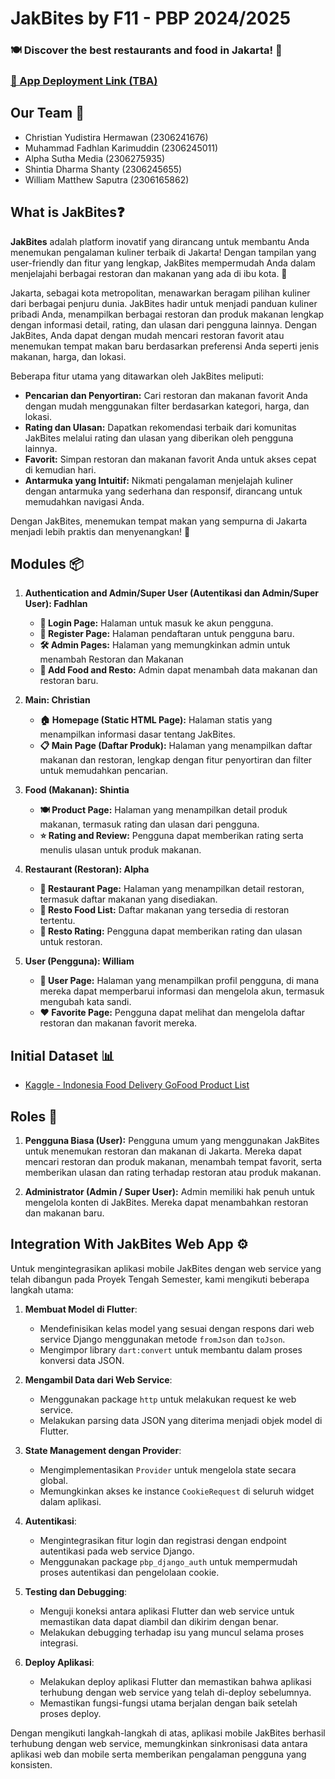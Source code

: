 # JakBites by F11 - PBP 2024/2025

### 🍽️ Discover the best restaurants and food in Jakarta! 🌆

### [🚀 App Deployment Link (TBA)](link_here)

## Our Team 👥

- Christian Yudistira Hermawan (2306241676)
- Muhammad Fadhlan Karimuddin (2306245011)
- Alpha Sutha Media (2306275935)
- Shintia Dharma Shanty (2306245655)
- William Matthew Saputra (2306165862)

## What is JakBites❓

**JakBites** adalah platform inovatif yang dirancang untuk membantu Anda menemukan pengalaman kuliner terbaik di Jakarta! Dengan tampilan yang user-friendly dan fitur yang lengkap, JakBites mempermudah Anda dalam menjelajahi berbagai restoran dan makanan yang ada di ibu kota. 🎉

Jakarta, sebagai kota metropolitan, menawarkan beragam pilihan kuliner dari berbagai penjuru dunia. JakBites hadir untuk menjadi panduan kuliner pribadi Anda, menampilkan berbagai restoran dan produk makanan lengkap dengan informasi detail, rating, dan ulasan dari pengguna lainnya. Dengan JakBites, Anda dapat dengan mudah mencari restoran favorit atau menemukan tempat makan baru berdasarkan preferensi Anda seperti jenis makanan, harga, dan lokasi.

Beberapa fitur utama yang ditawarkan oleh JakBites meliputi:
- **Pencarian dan Penyortiran:** Cari restoran dan makanan favorit Anda dengan mudah menggunakan filter berdasarkan kategori, harga, dan lokasi.
- **Rating dan Ulasan:** Dapatkan rekomendasi terbaik dari komunitas JakBites melalui rating dan ulasan yang diberikan oleh pengguna lainnya.
- **Favorit:** Simpan restoran dan makanan favorit Anda untuk akses cepat di kemudian hari.
- **Antarmuka yang Intuitif:** Nikmati pengalaman menjelajah kuliner dengan antarmuka yang sederhana dan responsif, dirancang untuk memudahkan navigasi Anda.

Dengan JakBites, menemukan tempat makan yang sempurna di Jakarta menjadi lebih praktis dan menyenangkan! 🌟

## Modules 📦

1. **Authentication and Admin/Super User (Autentikasi dan Admin/Super User): Fadhlan**
   - **🔐 Login Page:** Halaman untuk masuk ke akun pengguna.
   - **📝 Register Page:** Halaman pendaftaran untuk pengguna baru.
   - **🛠️ Admin Pages:** Halaman yang memungkinkan admin untuk menambah Restoran dan Makanan
   - **🍔 Add Food and Resto:** Admin dapat menambah data makanan dan restoran baru.

2. **Main: Christian**
   - **🏠 Homepage (Static HTML Page):** Halaman statis yang menampilkan informasi dasar tentang JakBites.
   - **📋 Main Page (Daftar Produk):** Halaman yang menampilkan daftar makanan dan restoran, lengkap dengan fitur penyortiran dan filter untuk memudahkan pencarian.

3. **Food (Makanan): Shintia**
   - **🍽️ Product Page:** Halaman yang menampilkan detail produk makanan, termasuk rating dan ulasan dari pengguna.
   - **⭐ Rating and Review:** Pengguna dapat memberikan rating serta menulis ulasan untuk produk makanan.

4. **Restaurant (Restoran): Alpha**
   - **🏢 Restaurant Page:** Halaman yang menampilkan detail restoran, termasuk daftar makanan yang disediakan.
   - **🍛 Resto Food List:** Daftar makanan yang tersedia di restoran tertentu.
   - **🌟 Resto Rating:** Pengguna dapat memberikan rating dan ulasan untuk restoran.

5. **User (Pengguna): William**
   - **👤 User Page:** Halaman yang menampilkan profil pengguna, di mana mereka dapat memperbarui informasi dan mengelola akun, termasuk mengubah kata sandi.
   - **❤️ Favorite Page:** Pengguna dapat melihat dan mengelola daftar restoran dan makanan favorit mereka.

## Initial Dataset 📊

- [Kaggle - Indonesia Food Delivery GoFood Product List](https://www.kaggle.com/datasets/ariqsyahalam/indonesia-food-delivery-gofood-product-list)

## Roles 🔏

1. **Pengguna Biasa (User):** 
   Pengguna umum yang menggunakan JakBites untuk menemukan restoran dan makanan di Jakarta. Mereka dapat mencari restoran dan produk makanan, menambah tempat favorit, serta memberikan ulasan dan rating terhadap restoran atau produk makanan.

2. **Administrator (Admin / Super User):** 
   Admin memiliki hak penuh untuk mengelola konten di JakBites. Mereka dapat menambahkan restoran dan makanan baru.

## Integration With JakBites Web App ⚙️

Untuk mengintegrasikan aplikasi mobile JakBites dengan web service yang telah dibangun pada Proyek Tengah Semester, kami mengikuti beberapa langkah utama:

1. **Membuat Model di Flutter**:
   - Mendefinisikan kelas model yang sesuai dengan respons dari web service Django menggunakan metode `fromJson` dan `toJson`.
   - Mengimpor library `dart:convert` untuk membantu dalam proses konversi data JSON.

2. **Mengambil Data dari Web Service**:
   - Menggunakan package `http` untuk melakukan request ke web service.
   - Melakukan parsing data JSON yang diterima menjadi objek model di Flutter.

3. **State Management dengan Provider**:
   - Mengimplementasikan `Provider` untuk mengelola state secara global.
   - Memungkinkan akses ke instance `CookieRequest` di seluruh widget dalam aplikasi.

4. **Autentikasi**:
   - Mengintegrasikan fitur login dan registrasi dengan endpoint autentikasi pada web service Django.
   - Menggunakan package `pbp_django_auth` untuk mempermudah proses autentikasi dan pengelolaan cookie.

5. **Testing dan Debugging**:
   - Menguji koneksi antara aplikasi Flutter dan web service untuk memastikan data dapat diambil dan dikirim dengan benar.
   - Melakukan debugging terhadap isu yang muncul selama proses integrasi.

6. **Deploy Aplikasi**:
   - Melakukan deploy aplikasi Flutter dan memastikan bahwa aplikasi terhubung dengan web service yang telah di-deploy sebelumnya.
   - Memastikan fungsi-fungsi utama berjalan dengan baik setelah proses deploy.

Dengan mengikuti langkah-langkah di atas, aplikasi mobile JakBites berhasil terhubung dengan web service, memungkinkan sinkronisasi data antara aplikasi web dan mobile serta memberikan pengalaman pengguna yang konsisten.
